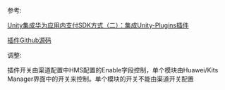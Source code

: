 参考:

[Unity集成华为应用内支付SDK方式（二）：集成Unity-Plugins插件](https://developer.huawei.com/consumer/cn/forum/topic/0202878151533550042)

[插件Github源码](https://github.com/EvilMindDevs/hms-unity-plugin)


调整:

插件开关由渠道配置中HMS配置的Enable字段控制，单个模块由Huawei/Kits Manager界面中的开关来控制。单个模块的开关不能由渠道开关配置